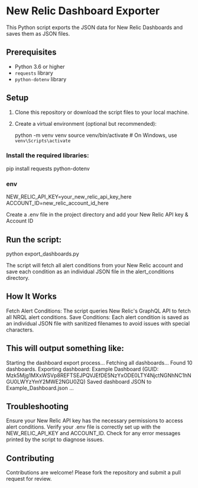 # New Relic Dashboard Exporter

This Python script exports the JSON data for New Relic Dashboards and saves them as JSON files.

## Prerequisites

- Python 3.6 or higher
- `requests` library
- `python-dotenv` library

## Setup

1. Clone this repository or download the script files to your local machine.

2. Create a virtual environment (optional but recommended):

   python -m venv venv
   source venv/bin/activate  # On Windows, use `venv\Scripts\activate`

### Install the required libraries:

pip install requests python-dotenv


### env
NEW_RELIC_API_KEY=your_new_relic_api_key_here
ACCOUNT_ID=new_relic_account_id_here

Create a .env file in the project directory and add your New Relic API key & Account ID

## Run the script:

python export_dashboards.py

The script will fetch all alert conditions from your New Relic account and save each condition as an individual JSON file in the alert_conditions directory.

## How It Works
Fetch Alert Conditions: The script queries New Relic's GraphQL API to fetch all NRQL alert conditions.
Save Conditions: Each alert condition is saved as an individual JSON file with sanitized filenames to avoid issues with special characters.

## This will output something like:


Starting the dashboard export process...
Fetching all dashboards...
Found 10 dashboards.
Exporting dashboard: Example Dashboard (GUID: Mzk5Mjg1MXxWSVp8REFTSEJPQVJEfDE5NzYxODE0LTY4NjctNGNhNC1hNGU0LWYzYmY2MWE2NGU0ZQ)
Saved dashboard JSON to Example_Dashboard.json
...


## Troubleshooting
Ensure your New Relic API key has the necessary permissions to access alert conditions.
Verify your .env file is correctly set up with the NEW_RELIC_API_KEY and ACCOUNT_ID.
Check for any error messages printed by the script to diagnose issues.

## Contributing
Contributions are welcome! Please fork the repository and submit a pull request for review.
